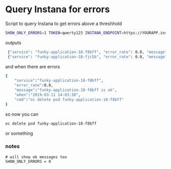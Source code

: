 # Query Instana for errors

Script to query Instana to get errors above a threshhold

```sh
SHOW_ONLY_ERRORS=1 TOKEN=qwerty123 INSTANA_ENDPOINT=https://YOURAPP.instana.io/api/application-monitoring/analyze/call-groups  python instana-app-error-rate.py
```

outputs

```sh
 {"service": "funky-application-18-f8bff", "error_rate": 0.0, "message": "funky-application-18-f8bff is ok", "when": "2019-03-11 14:03:30", "cmd": null}
 {"service": "funky-application-18-fjc5b", "error_rate": 0.0, "message": "funky-application-18-fjc5b is ok", "when": "2019-03-11 14:03:30", "cmd": null}
```

and when there are errors

```sh
{  
    "service":"funky-application-18-f8bff",
    "error_rate":0.0,
    "message":"funky-application-18-f8bff is ok",
    "when":"2019-03-11 14:03:30",
    "cmd":"oc delete pod funky-application-18-f8bff"
}
```

so now you can

```sh
oc delete pod funky-application-18-f8bff
```

or something

### notes

```
# will show ok messages too
SHOW_ONLY_ERRORS = 0
```